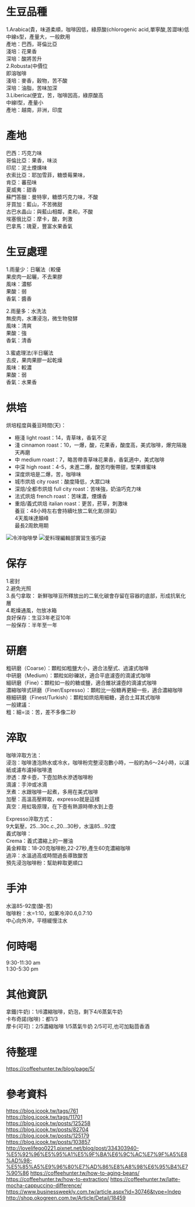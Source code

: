 # 生豆品種  
1.Arabica(貴，味道柔順，咖啡因低，綠原酸(chlorogenic acid,單寧酸,苦澀味)低    
中線s型，產量大，一般飲用  
產地：巴西，哥倫比亞  
淺培：花果香  
深培：酸將苦升  
2.Robusta(中價位    
即溶咖啡  
淺培：麥香，穀物，苦不酸  
深培：油脂，苦味加深  
3.Liberica(便宜，苦，咖啡因高，綠原酸高    
中線I型，產量小  
產地：越南，非洲，印度  

# 產地  
巴西：巧克力味  
哥倫比亞：果香，味淡  
印尼：泥土煙燻味  
衣索比亞：耶加雪菲，糖漿莓果味，        
肯亞：蕃茄味  
夏威夷：甜香  
蘇門答臘：曼特寧，糖漿巧克力味，不酸    
牙買加：藍山，不苦微甜  
古巴水晶山：與藍山相鄰，柔和，不酸  
埃塞俄比亞：摩卡，酸，刺激  
巴拿馬：瑰夏，豐富水果香氣  

# 生豆處理
1.雨量少：日曬法（較優    
果皮肉一起曬，不去果膠  
風味：濃郁    
果酸：弱  
香氣：醬香  

2.雨量多：水洗法  
無皮肉，水漕浸泡，微生物發酵  
風味：清爽    
果酸：強  
香氣：清香  

3.蜜處理法(半日曬法  
去皮，果肉果膠一起乾燥     
風味：較濃    
果酸：弱  
香氣：水果香  

# 烘培  
烘培程度與養豆時間(天)：  
* 極淺 light roast：14，青草味，香氣不足    
* 淺 cinnamon roast：10，一爆，酸，花果香，酸度高，美式咖啡，爆完隔幾天再磨   
* 中 medium roast：7，略苦帶青草味花果香，香氣適中，美式咖啡   
* 中深 high roast：4-5，未進二爆，酸苦均衡帶甜，堅果蜂蜜味  
* 深度烘培是二爆，苦，咖啡味
*  城市烘焙 city roast：酸度降低，大眾口味  
*  深焙/全都市烘焙 full city roast：苦味強，奶油巧克力味  
*  法式烘焙 french roast：苦味濃，煙燻香  
*  重焙/義式烘焙 italian roast：更苦，菸草，刺激味  
養豆：48小時左右會持續吐放二氧化氮(排氣)  
4天風味達顛峰  
最長2周飲用期  
  
![冷淬咖啡學](pics/blog.icook.tw.png) 
![愛料理編輯部實習生張巧姿](pics/Roast.blog.icook.tw.png)

# 保存  
1.密封  
2.避免光照  
3.長勺拿取：  新鮮咖啡豆所釋放出的二氧化碳會存留在容器的底部，形成抗氧化層  
4.乾燥通風，勿放冰箱  
良好保存：生豆3年老豆10年  
一般保存：半年至一年  


# 研磨  
粗研磨（Coarse）：顆粒如粗鹽大小，適合法壓式、過濾式咖啡  
中研磨（Medium）：顆粒如砂礫狀，適合平底濾壺的滴濾式咖啡  
細研磨（Fine）：顆粒如一般的糖或鹽，適合錐狀濾壺的滴濾式咖啡  
濃縮咖啡式研磨（Finer/Espresso）：顆粒比一般糖再更細一些，適合濃縮咖啡  
極細研磨（Finest/Turkish）：顆粒如烘焙用細糖，適合土耳其式咖啡  
一般建議：  
粗：細=淡：苦，差不多像二砂  

# 淬取  
咖啡淬取方法：  
浸泡：咖啡渣泡熱水或冷水，咖啡粉完整浸泡數小時，一般約為6～24小時，以濾紙或濾布濾掉咖啡渣    
滲透：摩卡壺，下壺加熱水滲透咖啡粉  
滴濾：手沖或冰滴  
烹煮：水跟咖啡一起煮，多用在美式咖啡  
加壓：高溫高壓粹取，expresso就是這樣  
真空：用虹吸原理，在下壺有熱源時帶水到上壺  

Expresso淬取方式：  
9大氣壓，25…30c.c.,20…30秒，水溫85…92度  
義式咖啡：  
Crema：義式濃縮上的一層油  
黃金粹取：18-20克咖啡粉,22-27秒,產生60克濃縮咖啡  
過淬：水溫過高或時間過長導致酸苦  
預先浸泡咖啡粉：幫助粹取更順口  

# 手沖  
水溫85-92度(酸-苦)  
咖啡粉：水=1:10，如果冷淬0.6,0.7:10  
中心向外沖，平穩緩慢注水  

# 何時喝  
9:30-11:30 am  
1:30-5:30 pm  

# 其他資訊  
拿鐵(牛奶)：1/6濃縮咖啡，奶泡，剩下4/6蒸氣牛奶  
卡布奇諾(咖啡)：都1/3  
摩卡(可可)：2/5濃縮咖啡 1/5蒸氣牛奶 2/5可可,也可加點茴香酒  

# 待整理
https://coffeehunter.tw/blog/page/5/  

# 參考資料  
https://blog.icook.tw/tags/761  
https://blog.icook.tw/tags/11701  
https://blog.icook.tw/posts/125258  
https://blog.icook.tw/posts/82704  
https://blog.icook.tw/posts/125179  
https://blog.icook.tw/posts/103857  
http://lovelifego0221.pixnet.net/blog/post/334303940-%E5%92%96%E5%95%A1%E5%9F%BA%E6%9C%AC%E7%9F%A5%E8%AD%98-%E5%85%A5%E9%96%80%E7%AD%86%E8%A8%98%E6%95%B4%E7%90%86 
https://coffeehunter.tw/how-to-aging-beans/  
https://coffeehunter.tw/how-to-extraction/
https://coffeehunter.tw/latte-mocha-cappuccino-difference/  
https://www.businessweekly.com.tw/article.aspx?id=30746&type=Indep  
http://shop.okogreen.com.tw/Article/Detail/18459  
